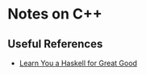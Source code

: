 # Notes on C++

## Useful References

* [Learn You a Haskell for Great Good](http://learnyouahaskell.com/chapters)

